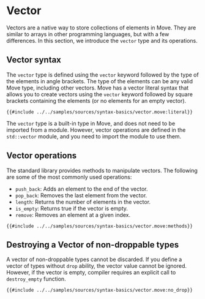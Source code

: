 # Vector

Vectors are a native way to store collections of elements in Move. They are similar to arrays in other programming languages, but with a few differences. In this section, we introduce the `vector` type and its operations.

## Vector syntax

The `vector` type is defined using the `vector` keyword followed by the type of the elements in angle brackets. The type of the elements can be any valid Move type, including other vectors. Move has a vector literal syntax that allows you to create vectors using the `vector` keyword followed by square brackets containing the elements (or no elements for an empty vector).

```move
{{#include ../../samples/sources/syntax-basics/vector.move:literal}}
```

The `vector` type is a built-in type in Move, and does not need to be imported from a module. However, vector operations are defined in the `std::vector` module, and you need to import the module to use them.

## Vector operations

The standard library provides methods to manipulate vectors. The following are some of the most commonly used operations:

- `push_back`: Adds an element to the end of the vector.
- `pop_back`: Removes the last element from the vector.
- `length`: Returns the number of elements in the vector.
- `is_empty`: Returns true if the vector is empty.
- `remove`: Removes an element at a given index.

```move
{{#include ../../samples/sources/syntax-basics/vector.move:methods}}
```

## Destroying a Vector of non-droppable types

A vector of non-droppable types cannot be discarded. If you define a vector of types without `drop` ability, the vector value cannot be ignored. However, if the vector is empty, compiler requires an explicit call to `destroy_empty` function.

```move
{{#include ../../samples/sources/syntax-basics/vector.move:no_drop}}
```
